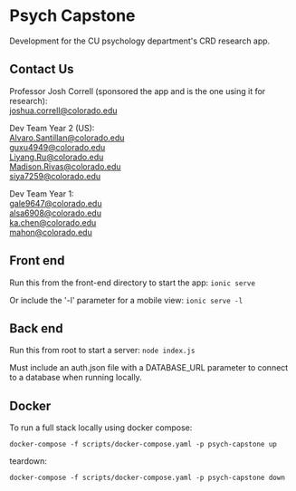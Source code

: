 # Psych Capstone

Development for the CU psychology department's CRD research app.

## Contact Us

Professor Josh Correll (sponsored the app and is the one using it for research): <br>
  joshua.correll@colorado.edu
  
Dev Team Year 2 (US): <br>
  Alvaro.Santillan@colorado.edu <br>
  guxu4949@colorado.edu <br>
  Liyang.Ru@colorado.edu <br>
  Madison.Rivas@colorado.edu <br>
  siya7259@colorado.edu <br>

Dev Team Year 1: <br>
  gale9647@colorado.edu <br>
  alsa6908@colorado.edu <br>
  ka.chen@colorado.edu <br>
  mahon@colorado.edu <br>
  
## Front end

Run this from the front-end directory to start the app:
``ionic serve``

Or include the '-l' parameter for a mobile view:
``ionic serve -l``

## Back end

Run this from root to start a server:
``node index.js``

Must include an auth.json file with a DATABASE_URL parameter to connect to a database when running locally.

## Docker

To run a full stack locally using docker compose:

``docker-compose -f scripts/docker-compose.yaml -p psych-capstone up``

teardown:

``docker-compose -f scripts/docker-compose.yaml -p psych-capstone down``
